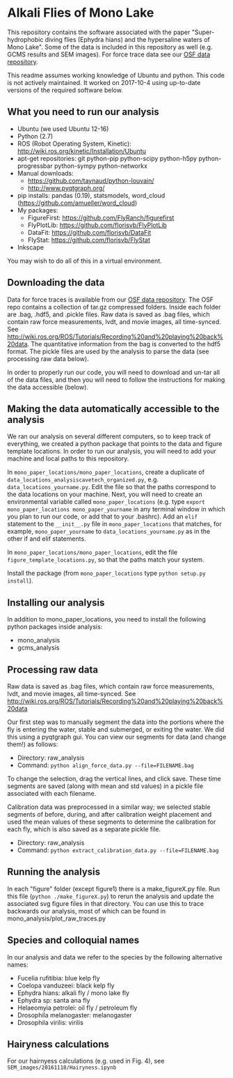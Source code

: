 # Alkali Flies of Mono Lake
This repository contains the software associated with the paper "Super-hydrophobic diving flies (Ephydra hians) and the hypersaline waters of Mono Lake". Some of the data is included in this repository as well (e.g. GCMS results and SEM images). For force trace data see our [OSF data repository](https://osf.io/43yhs/ "OSF data repository").

This readme assumes working knowledge of Ubuntu and python. This code is not actively maintained. It worked on 2017-10-4 using up-to-date versions of the required software below.

## What you need to run our analysis
* Ubuntu (we used Ubuntu 12-16)
* Python (2.7)
* ROS (Robot Operating System, Kinetic): http://wiki.ros.org/kinetic/Installation/Ubuntu
* apt-get repositories: git python-pip python-scipy python-h5py python-progressbar python-sympy python-networkx
* Manual downloads: 
  * https://github.com/taynaud/python-louvain/
  * http://www.pyqtgraph.org/
* pip installs: pandas (0.19), statsmodels, word_cloud (https://github.com/amueller/word_cloud)
* My packages:
  * FigureFirst: https://github.com/FlyRanch/figurefirst
  * FlyPlotLib: https://github.com/florisvb/FlyPlotLib
  * DataFit: https://github.com/florisvb/DataFit
  * FlyStat: https://github.com/florisvb/FlyStat
* Inkscape

You may wish to do all of this in a virtual environment.

## Downloading the data

Data for force traces is available from our [OSF data repository](https://osf.io/43yhs/ "OSF data repository"). The OSF repo contains a collection of tar.gz compressed folders. Inside each folder are .bag, .hdf5, and .pickle files. Raw data is saved as .bag files, which contain raw force measurements, lvdt, and movie images, all time-synced. See http://wiki.ros.org/ROS/Tutorials/Recording%20and%20playing%20back%20data. The quantitative information from the bag is converted to the hdf5 format. The pickle files are used by the analysis to parse the data (see processing raw data below). 

In order to properly run our code, you will need to download and un-tar all of the data files, and then you will need to follow the instructions for making the data accessible (below).

## Making the data automatically accessible to the analysis
We ran our analysis on several different computers, so to keep track of everything, we created a python package that points to the data and figure template locations. In order to run our analysis, you will need to add your machine and local paths to this repository. 

In `mono_paper_locations/mono_paper_locations`, create a duplicate of `data_locations_analysiscavetech_organized.py`, e.g. `data_locations_yourname.py`. Edit the file so that the paths correspond to the data locations on your machine. Next, you will need to create an environmental variable called `mono_paper_locations` (e.g. type `export mono_paper_locations mono_paper_yourname` in any terminal window in which you plan to run our code, or add that to your .bashrc). Add an `elif` statement to the `__init__.py` file in `mono_paper_locations` that matches, for example, `mono_paper_yourname` to  `data_locations_yourname.py` as in the other if and elif statements.

In `mono_paper_locations/mono_paper_locations`, edit the file `figure_template_locations.py`, so that the paths match your system.

Install the package (from `mono_paper_locations` type `python setup.py install`). 

## Installing our analysis

In addition to mono_paper_locations, you need to install the following python packages inside analysis:
* mono_analysis
* gcms_analysis

## Processing raw data
Raw data is saved as .bag files, which contain raw force measurements, lvdt, and movie images, all time-synced. See http://wiki.ros.org/ROS/Tutorials/Recording%20and%20playing%20back%20data

Our first step was to manually segment the data into the portions where the fly is entering the water, stable and submerged, or exiting the water. We did this using a pyqtgraph gui. You can view our segments for data (and change them!) as follows:

* Directory: raw_analysis
* Command: `python align_force_data.py --file=FILENAME.bag`

To change the selection, drag the vertical lines, and click save. These time segments are saved (along with mean and std values) in a pickle file associated with each filename.

Calibration data was preprocessed in a similar way; we selected stable segments of before, during, and after calibration weight placement and used the mean values of these segments to determine the calibration for each fly, which is also saved as a separate pickle file. 

* Directory: raw_analysis
* Command: `python extract_calibration_data.py --file=FILENAME.bag`

## Running the analysis

In each "figure" folder (except figure1) there is a make_figureX.py file. Run this file (`python ./make_figureX.py`) to rerun the analysis and update the associated svg figure files in that directory. You can use this to trace backwards our analysis, most of which can be found in mono_analysis/plot_raw_traces.py

## Species and colloquial names

In our analysis and data we refer to the species by the following alternative names:

* Fucelia rufitibia: blue kelp fly
* Coelopa vanduzeei: black kelp fly
* Ephydra hians: alkali fly / mono lake fly
* Ephydra sp: santa ana fly
* Helaeomyia petrolei: oil fly / petroleum fly
* Drosophila melanogaster: melanogaster
* Drosophila virilis: virilis

## Hairyness calculations

For our hairnyess calculations (e.g. used in Fig. 4), see `SEM_images/20161118/Hairyness.ipynb`
